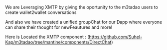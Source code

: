 We are Leveraging XMTP by giving the oportunity to the m3tadao users to create wallet2wallet conversations 

And also we have created a unified groupChat for our Dapp where everyone can share their thought for newFeautures and more!

Here is Located the XMTP component : (https://github.com/Suhel-Kap/m3tadao/tree/mantine/components/DirectChat)

